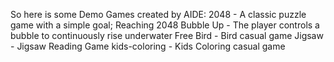So here is some Demo Games created by AIDE:
2048 - A classic puzzle game with a simple goal; Reaching 2048
Bubble Up - The player controls a bubble to continuously rise underwater
Free Bird - Bird casual game
Jigsaw  - Jigsaw Reading Game
kids-coloring - Kids Coloring casual game
